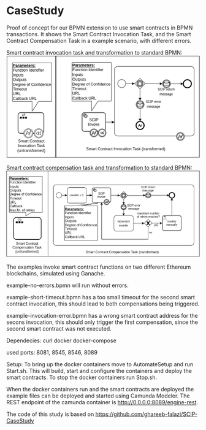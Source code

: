 # CaseStudy
Proof of concept for our BPMN extension to use smart contracts in BPMN transactions.
It shows the Smart Contract Invocation Task, and the Smart Contract Compensation Task in a example scenario,
with different errors.

Smart contract invocation task and transformation to standard BPMN:
![SCIT](scit-transform.png)


Smart contract compensation task and transformation to standard BPMN:
![SCCT](scct-transformation.png)

The examples invoke smart contract functions on two different Ethereum blockchains, simulated using Ganache.

example-no-errors.bpmn will run without errors.

example-short-timeout.bpmn has a too small timeout for the second smart contract invocation, this should lead to both compensations being triggered.

example-invocation-error.bpmn has a wrong smart contract address for the secons invocation, this should only trigger the first compensation, since the second smart contract was not executed.


Dependecies:
curl
docker
docker-compose

used ports:  8081, 8545, 8546, 8089

Setup:
To bring up the docker containers move to AutomateSetup and run Start.sh. This will build, start and configure the containers and deploy the smart contracts.
To stop the docker containers run Stop.sh.


When the docker containers run and the smart contracts are deployed the example files can be
deployed and started using Camunda Modeler.
The REST endpoint of the camunda container is http://0.0.0.0:8089/engine-rest.



The code of this study is based on https://github.com/ghareeb-falazi/SCIP-CaseStudy
